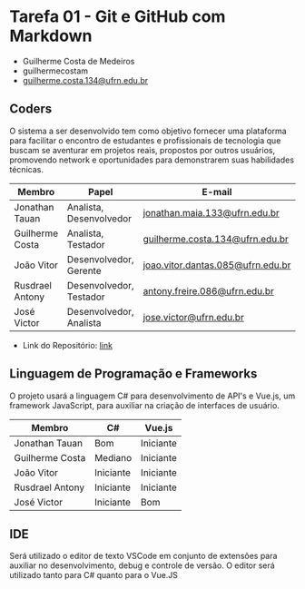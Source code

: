# Tarefa 01 - Git e GitHub com Markdown
- Guilherme Costa de Medeiros
- guilhermecostam
- guilherme.costa.134@ufrn.edu.br

## Coders

O sistema a ser desenvolvido tem como objetivo fornecer uma plataforma para facilitar o encontro de estudantes e profissionais de tecnologia que buscam se aventurar em projetos reais, propostos por outros usuários, promovendo network e oportunidades para demonstrarem suas habilidades técnicas.


| Membro          | Papel                   | E-mail                            | GitHub               |
| --------------- | ----------------------- | --------------------------------- | -------------------- |
| Jonathan Tauan  | Analista, Desenvolvedor | jonathan.maia.133@ufrn.edu.br     | jtauanpm             |
| Guilherme Costa | Analista, Testador      | guilherme.costa.134@ufrn.edu.br   | guilhermecostam      |
| João Vitor      | Desenvolvedor, Gerente  | joao.vitor.dantas.085@ufrn.edu.br | JoaoVitorGomesDantas |
| Rusdrael Antony | Desenvolvedor, Testador | antony.freire.086@ufrn.edu.br     | rusdrael             |
| José Victor     | Desenvolvedor, Analista | jose.victor@ufrn.edu.br           | victormedeiros1      |


* Link do Repositório: [link](https://github.com/guilhermecostam/coders_frontend)

## Linguagem de Programação e Frameworks
O projeto usará a linguagem C# para desenvolvimento de API's e Vue.js, um framework JavaScript, para auxiliar na criação de interfaces de usuário. 

| Membro          | C#        | Vue.js    |
| --------------- | --------- | --------  |
| Jonathan Tauan  | Bom       | Iniciante |
| Guilherme Costa | Mediano   | Iniciante |
| João Vitor      | Iniciante | Iniciante |
| Rusdrael Antony | Iniciante | Iniciante |
| José Victor     | Iniciante | Bom       |

## IDE
Será utilizado o editor de texto VSCode em conjunto de extensões para auxiliar no desenvolvimento, debug e controle de versão. O editor será utilizado tanto para C# quanto para o Vue.JS

